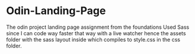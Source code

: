 # Odin-Landing-Page
The odin project landing page assignment from the foundations
Used Sass since I can code way faster that way with a live watcher hence the assets folder with the sass layout inside which compiles to style.css in the css folder.
